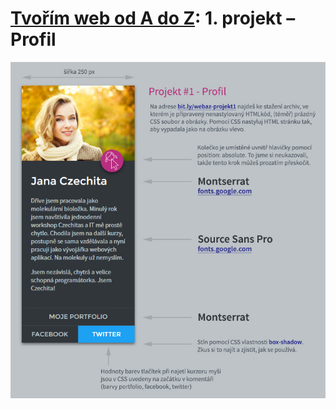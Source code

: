 # [Tvořím web od A do Z](https://github.com/TvorimWeb-2018-Praha/tvorim-web-a-z): 1. projekt – Profil

[![](zadani-ukolu.jpg)](zadani-ukolu.jpg)